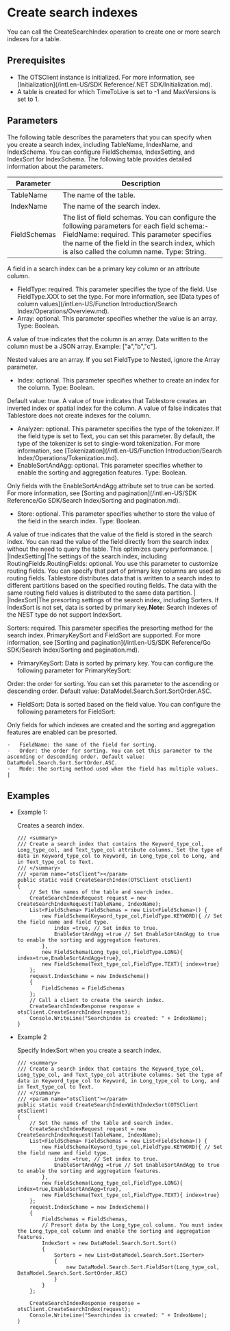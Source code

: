 # Create search indexes

You can call the CreateSearchIndex operation to create one or more search indexes for a table.

## Prerequisites

-   The OTSClient instance is initialized. For more information, see [Initialization](/intl.en-US/SDK Reference/.NET SDK/Initialization.md).
-   A table is created for which TimeToLive is set to -1 and MaxVersions is set to 1.

## Parameters

The following table describes the parameters that you can specify when you create a search index, including TableName, IndexName, and IndexSchema. You can configure FieldSchemas, IndexSetting, and IndexSort for IndexSchema. The following table provides detailed information about the parameters.

|Parameter|Description|
|---------|-----------|
|TableName|The name of the table.|
|IndexName|The name of the search index.|
|FieldSchemas|The list of field schemas. You can configure the following parameters for each field schema:-   FieldName: required. This parameter specifies the name of the field in the search index, which is also called the column name. Type: String.

A field in a search index can be a primary key column or an attribute column.

-   FieldType: required. This parameter specifies the type of the field. Use FieldType.XXX to set the type. For more information, see [Data types of column values](/intl.en-US/Function Introduction/Search Index/Operations/Overview.md).
-   Array: optional. This parameter specifies whether the value is an array. Type: Boolean.

A value of true indicates that the column is an array. Data written to the column must be a JSON array. Example: \["a","b","c"\].

Nested values are an array. If you set FieldType to Nested, ignore the Array parameter.

-   Index: optional. This parameter specifies whether to create an index for the column. Type: Boolean.

Default value: true. A value of true indicates that Tablestore creates an inverted index or spatial index for the column. A value of false indicates that Tablestore does not create indexes for the column.

-   Analyzer: optional. This parameter specifies the type of the tokenizer. If the field type is set to Text, you can set this parameter. By default, the type of the tokenizer is set to single-word tokenization. For more information, see [Tokenization](/intl.en-US/Function Introduction/Search Index/Operations/Tokenization.md).
-   EnableSortAndAgg: optional. This parameter specifies whether to enable the sorting and aggregation features. Type: Boolean.

Only fields with the EnableSortAndAgg attribute set to true can be sorted. For more information, see [Sorting and pagination](/intl.en-US/SDK Reference/Go SDK/Search Index/Sorting and pagination.md).

-   Store: optional. This parameter specifies whether to store the value of the field in the search index. Type: Boolean.

A value of true indicates that the value of the field is stored in the search index. You can read the value of the field directly from the search index without the need to query the table. This optimizes query performance. |
|IndexSetting|The settings of the search index, including RoutingFields.RoutingFields: optional. You use this parameter to customize routing fields. You can specify that part of primary key columns are used as routing fields. Tablestore distributes data that is written to a search index to different partitions based on the specified routing fields. The data with the same routing field values is distributed to the same data partition. |
|IndexSort|The presorting settings of the search index, including Sorters. If IndexSort is not set, data is sorted by primary key.**Note:** Search indexes of the NEST type do not support IndexSort.

Sorters: required. This parameter specifies the presorting method for the search index. PrimaryKeySort and FieldSort are supported. For more information, see [Sorting and pagination](/intl.en-US/SDK Reference/Go SDK/Search Index/Sorting and pagination.md).

-   PrimaryKeySort: Data is sorted by primary key. You can configure the following parameter for PrimaryKeySort:

Order: the order for sorting. You can set this parameter to the ascending or descending order. Default value: DataModel.Search.Sort.SortOrder.ASC.

-   FieldSort: Data is sorted based on the field value. You can configure the following parameters for FieldSort:

Only fields for which indexes are created and the sorting and aggregation features are enabled can be presorted.

    -   FieldName: the name of the field for sorting.
    -   Order: the order for sorting. You can set this parameter to the ascending or descending order. Default value: DataModel.Search.Sort.SortOrder.ASC.
    -   Mode: the sorting method used when the field has multiple values. |

## Examples

-   Example 1:

    Creates a search index.

    ```
    /// <summary>
    /// Create a search index that contains the Keyword_type_col, Long_type_col, and Text_type_col attribute columns. Set the type of data in Keyword_type_col to Keyword, in Long_type_col to Long, and in Text_type_col to Text.
    /// </summary>
    /// <param name="otsClient"></param>
    public static void CreateSearchIndex(OTSClient otsClient)
    {
        // Set the names of the table and search index.
        CreateSearchIndexRequest request = new CreateSearchIndexRequest(TableName, IndexName);
        List<FieldSchema> FieldSchemas = new List<FieldSchema>() {
            new FieldSchema(Keyword_type_col,FieldType.KEYWORD){ // Set the field name and field type.
                index =true, // Set index to true.
                EnableSortAndAgg =true // Set EnableSortAndAgg to true to enable the sorting and aggregation features.
            },
            new FieldSchema(Long_type_col,FieldType.LONG){ index=true,EnableSortAndAgg=true},
            new FieldSchema(Text_type_col,FieldType.TEXT){ index=true}
        };
        request.IndexSchame = new IndexSchema()
        {
            FieldSchemas = FieldSchemas
        };
        // Call a client to create the search index.
        CreateSearchIndexResponse response = otsClient.CreateSearchIndex(request);
        Console.WriteLine("Searchindex is created: " + IndexName);
    }
    ```

-   Example 2

    Specify IndexSort when you create a search index.

    ```
    /// <summary>
    /// Create a search index that contains the Keyword_type_col, Long_type_col, and Text_type_col attribute columns. Set the type of data in Keyword_type_col to Keyword, in Long_type_col to Long, and in Text_type_col to Text.
    /// </summary>
    /// <param name="otsClient"></param>
    public static void CreateSearchIndexWithIndexSort(OTSClient otsClient)
    {
        // Set the names of the table and search index.
        CreateSearchIndexRequest request = new CreateSearchIndexRequest(TableName, IndexName);
        List<FieldSchema> FieldSchemas = new List<FieldSchema>() {
            new FieldSchema(Keyword_type_col,FieldType.KEYWORD){ // Set the field name and field type.
                index =true, // Set index to true.
                EnableSortAndAgg =true // Set EnableSortAndAgg to true to enable the sorting and aggregation features.
            },
            new FieldSchema(Long_type_col,FieldType.LONG){ index=true,EnableSortAndAgg=true},
            new FieldSchema(Text_type_col,FieldType.TEXT){ index=true}
        };
        request.IndexSchame = new IndexSchema()
        {
            FieldSchemas = FieldSchemas,
            // Presort data by the Long_type_col column. You must index the Long_type_col column and enable the sorting and aggregation features.
            IndexSort = new DataModel.Search.Sort.Sort()
            {
                Sorters = new List<DataModel.Search.Sort.ISorter>
                {
                    new DataModel.Search.Sort.FieldSort(Long_type_col, DataModel.Search.Sort.SortOrder.ASC)
                }
            }
        };
    
        CreateSearchIndexResponse response = otsClient.CreateSearchIndex(request);
        Console.WriteLine("Searchindex is created: " + IndexName);
    }
    ```


